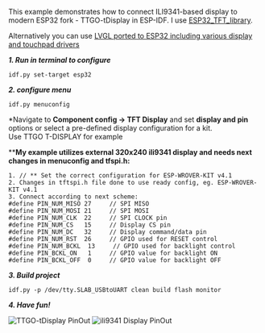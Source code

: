 This example demonstrates how to connect ILI9341-based display to modern ESP32 fork - TTGO-tDisplay in ESP-IDF.
I use [ESP32_TFT_library](https://github.com/jeremyjh/ESP32_TFT_library.git). 

Alternatively you can use [LVGL ported to ESP32 including various display and touchpad drivers](https://github.com/lvgl/lv_port_esp32) 


***1. Run in terminal to configure***
```
idf.py set-target esp32
```
***2. configure menu***
```
idf.py menuconfig
```
*Navigate to **Component config -> TFT Display** and set **display and pin** options or select a pre-defined display configuration for a kit.  
Use TTGO T-DISPLAY for example

****My example utilizes external 320x240 ili9341 display and needs next changes in menuconfig and tfspi.h:**
	
    1. // ** Set the correct configuration for ESP-WROVER-KIT v4.1 
	2. Changes in tftspi.h file done to use ready config, eg. ESP-WROVER-KIT v4.1
	3. Connect according to next scheme:
	#define PIN_NUM_MISO 27     // SPI MISO
	#define PIN_NUM_MOSI 21     // SPI MOSI
	#define PIN_NUM_CLK  22     // SPI CLOCK pin
	#define PIN_NUM_CS   15     // Display CS pin
	#define PIN_NUM_DC   32     // Display command/data pin
	#define PIN_NUM_RST  26     // GPIO used for RESET control
	#define PIN_NUM_BCKL  13     // GPIO used for backlight control
	#define PIN_BCKL_ON   1     // GPIO value for backlight ON
	#define PIN_BCKL_OFF  0     // GPIO value for backlight OFF

***3. Build project***

```idf.py -p /dev/tty.SLAB_USBtoUART clean build flash monitor```	

***4. Have fun!***

![TTGO-tDisplay PinOut](ttgo_t_display.jpeg?raw=true "TTGO-tDisplay PinOut")
![ili9341 Display PinOut](ili9341.png?raw=true "ili9341 Display PinOut")